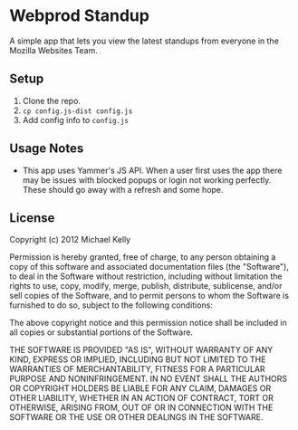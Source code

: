 # Webprod Standup

A simple app that lets you view the latest standups from everyone in the
Mozilla Websites Team.

## Setup

1. Clone the repo.
2. `cp config.js-dist config.js`
3. Add config info to `config.js`

## Usage Notes

- This app uses Yammer's JS API. When a user first uses the app there may be
  issues with blocked popups or login not working perfectly. These should go
  away with a refresh and some hope.

## License

Copyright (c) 2012 Michael Kelly

Permission is hereby granted, free of charge, to any person obtaining a copy of this software and associated documentation files (the "Software"), to deal in the Software without restriction, including without limitation the rights to use, copy, modify, merge, publish, distribute, sublicense, and/or sell copies of the Software, and to permit persons to whom the Software is furnished to do so, subject to the following conditions:

The above copyright notice and this permission notice shall be included in all copies or substantial portions of the Software.

THE SOFTWARE IS PROVIDED "AS IS", WITHOUT WARRANTY OF ANY KIND, EXPRESS OR IMPLIED, INCLUDING BUT NOT LIMITED TO THE WARRANTIES OF MERCHANTABILITY, FITNESS FOR A PARTICULAR PURPOSE AND NONINFRINGEMENT. IN NO EVENT SHALL THE AUTHORS OR COPYRIGHT HOLDERS BE LIABLE FOR ANY CLAIM, DAMAGES OR OTHER LIABILITY, WHETHER IN AN ACTION OF CONTRACT, TORT OR OTHERWISE, ARISING FROM, OUT OF OR IN CONNECTION WITH THE SOFTWARE OR THE USE OR OTHER DEALINGS IN THE SOFTWARE.
